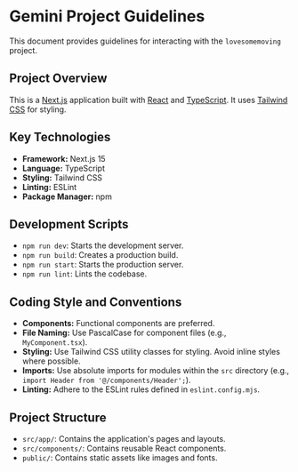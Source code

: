 # Gemini Project Guidelines

This document provides guidelines for interacting with the `lovesomemoving` project.

## Project Overview

This is a [Next.js](https://nextjs.org/) application built with [React](https://react.dev/) and [TypeScript](https://www.typescriptlang.org/). It uses [Tailwind CSS](https://tailwindcss.com/) for styling.

## Key Technologies

*   **Framework:** Next.js 15
*   **Language:** TypeScript
*   **Styling:** Tailwind CSS
*   **Linting:** ESLint
*   **Package Manager:** npm

## Development Scripts

*   `npm run dev`: Starts the development server.
*   `npm run build`: Creates a production build.
*   `npm run start`: Starts the production server.
*   `npm run lint`: Lints the codebase.

## Coding Style and Conventions

*   **Components:** Functional components are preferred.
*   **File Naming:** Use PascalCase for component files (e.g., `MyComponent.tsx`).
*   **Styling:** Use Tailwind CSS utility classes for styling. Avoid inline styles where possible.
*   **Imports:** Use absolute imports for modules within the `src` directory (e.g., `import Header from '@/components/Header';`).
*   **Linting:** Adhere to the ESLint rules defined in `eslint.config.mjs`.

## Project Structure

*   `src/app/`: Contains the application's pages and layouts.
*   `src/components/`: Contains reusable React components.
*   `public/`: Contains static assets like images and fonts.
